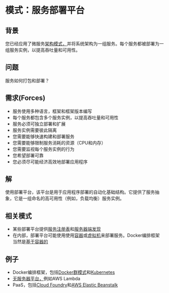 # 模式：服务部署平台

## 背景

您已经应用了微服务[架构模式，](https://microservices.io/patterns/microservices.html)并将系统架构为一组服务。每个服务都被部署为一组服务实例，以提高吞吐量和可用性。

## 问题

服务如何打包和部署？

## 需求(Forces)

- 服务使用多种语言，框架和框架版本编写
- 每个服务都包含多个服务实例，以提高吞吐量和可用性
- 服务必须可独立部署和扩展
- 服务实例需要彼此隔离
- 您需要能够快速构建和部署服务
- 您需要能够限制服务消耗的资源（CPU和内存）
- 您需要监视每个服务实例的行为
- 您希望部署可靠
- 您必须尽可能经济高效地部署应用程序

## 解

使用部署平台，该平台是用于应用程序部署的自动化基础结构。它提供了服务抽象，它是一组命名的高可用性（例如，负载均衡）服务实例。

## 相关模式

- 某些部署平台提供[服务注册表](https://microservices.io/patterns/cn/service-registry.html)和[服务器端发现](https://microservices.io/patterns/cn/server-side-discovery.html)
- 在内部，部署平台可能使用使用[容器](https://microservices.io/patterns/cn/deployment/service-per-container.html)或[虚拟机](https://microservices.io/patterns/cn/deployment/service-per-vm.html)来部署服务。Docker编排框架当然是[基于容器的](https://microservices.io/patterns/cn/deployment/service-per-container.html)

## 例子

- Docker编排框架，包括[Docker群模式](https://docs.docker.com/engine/swarm/)和[Kubernetes](http://kubernetes.io/)
- [无服务器平台，](https://microservices.io/patterns/cn/deployment/serverless-deployment.html)例如AWS Lambda
- PaaS，包括[Cloud Foundry](https://www.cloudfoundry.org/)和[AWS Elastic Beanstalk](https://aws.amazon.com/elasticbeanstalk/)